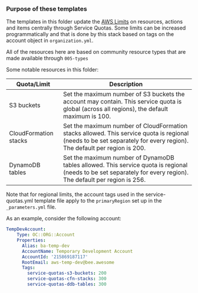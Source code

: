 ### Purpose of these templates

The templates in this folder update the [AWS Limits](https://docs.aws.amazon.com/general/latest/gr/aws_service_limits.html) on resources, actions and items centrally through Service Quotas.
Some limits can be increased programmatically and that is done by this stack based on tags on the account object in `organization.yml`.

All of the resources here are based on community resource types that are made available through `005-types`

Some notable resources in this folder:

| Quota/Limit           | Description                                                                                                                                                           |
|------------------------------------|------------------------------------|
| S3 buckets            | Set the maximum number of S3 buckets the account may contain. This service quota is global (across all regions), the default maximum is 100.                          |
| CloudFormation stacks | Set the maximum number of CloudFormation stacks allowed. This service quota is regional (needs to be set separately for every region). The default per region is 200. |
| DynamoDB tables       | Set the maximum number of DynamoDB tables allowed. This service quota is regional (needs to be set separately for every region). The default per region is 256.       |

Note that for regional limits, the account tags used in the service-quotas.yml template file apply to the `primaryRegion` set up in the  `_parameters.yml` file.

As an example, consider the following account:

```  yaml
TempDevAccount:
    Type: OC::ORG::Account
    Properties:
      Alias: ba-temp-dev
      AccountName: Temporary Development Account
      AccountId: '215869187117'
      RootEmail: aws-temp-dev@bee.awesome
      Tags:
        service-quotas-s3-buckets: 200
        service-quotas-cfn-stacks: 300
        service-quotas-ddb-tables: 300
```

